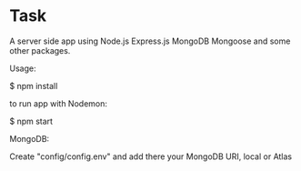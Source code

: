 # Task
A server side app using Node.js Express.js MongoDB Mongoose and some other packages.

Usage:

$ npm install

to run app with Nodemon:

$ npm start

MongoDB:

Create "config/config.env" and add there your MongoDB URI, local or Atlas


